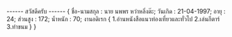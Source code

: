 ------ สวัสดีครับ ------
 {
    ชื่อ-นามสกุล : นาย นพพร หว่าหลิ่งต๊ะ;
    วันเกิด : 21-04-1997;
    อายุ : 24;
    ส่วนสูง : 172;
    น้ำหนัก : 70;
    งานอดิเรก {
        1.อ่านหนังสือแนวท่องเที่ยวและทั่วไป
        2.เล่นกีตาร์
        3.ทำขนม
    }
}

 
